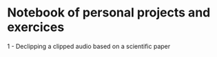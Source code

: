 # Notebook of personal projects and exercices

1 - Declipping a clipped audio based on a scientific paper
